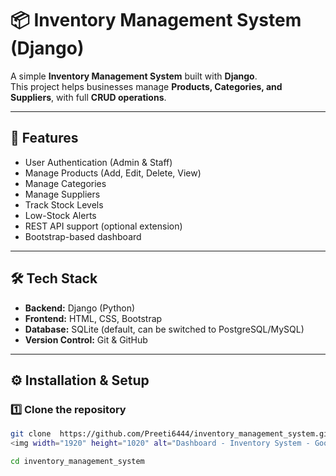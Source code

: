 # 📦 Inventory Management System (Django)

A simple **Inventory Management System** built with **Django**.  
This project helps businesses manage **Products, Categories, and Suppliers**, with full **CRUD operations**.

---

## 🚀 Features
- User Authentication (Admin & Staff)
- Manage Products (Add, Edit, Delete, View)
- Manage Categories
- Manage Suppliers
- Track Stock Levels
- Low-Stock Alerts
- REST API support (optional extension)
- Bootstrap-based dashboard

---

## 🛠️ Tech Stack
- **Backend:** Django (Python)
- **Frontend:** HTML, CSS, Bootstrap
- **Database:** SQLite (default, can be switched to PostgreSQL/MySQL)
- **Version Control:** Git & GitHub

---

## ⚙️ Installation & Setup

### 1️⃣ Clone the repository
```bash
git clone  https://github.com/Preeti6444/inventory_management_system.git<img width="1920" height="1020" alt="Dashboard - Inventory System - Google Chrome 8_16_2025 7_58_01 PM" src="https://github.com/user-attachments/assets/d07ff31b-9b4c-4483-8174-a4689d4c3d96" />
<img width="1920" height="1020" alt="Dashboard - Inventory System - Google Chrome 8_16_2025 7_57_50 PM" src="https://github.com/user-attachments/assets/7b1f8f1e-315e-4885-8a15-da75ea959614" />

cd inventory_management_system
